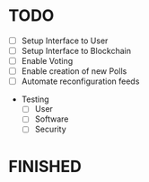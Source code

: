 # TODO
- [ ] Setup Interface to User
- [ ] Setup Interface to Blockchain
- [ ] Enable Voting
- [ ] Enable creation of new Polls
- [ ] Automate reconfiguration feeds
- Testing 
  - [ ] User
  - [ ] Software
  - [ ] Security

# FINISHED

